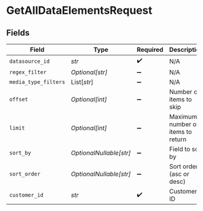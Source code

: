 # GetAllDataElementsRequest


## Fields

| Field                             | Type                              | Required                          | Description                       |
| --------------------------------- | --------------------------------- | --------------------------------- | --------------------------------- |
| `datasource_id`                   | *str*                             | :heavy_check_mark:                | N/A                               |
| `regex_filter`                    | *Optional[str]*                   | :heavy_minus_sign:                | N/A                               |
| `media_type_filters`              | List[*str*]                       | :heavy_minus_sign:                | N/A                               |
| `offset`                          | *Optional[int]*                   | :heavy_minus_sign:                | Number of items to skip           |
| `limit`                           | *Optional[int]*                   | :heavy_minus_sign:                | Maximum number of items to return |
| `sort_by`                         | *OptionalNullable[str]*           | :heavy_minus_sign:                | Field to sort by                  |
| `sort_order`                      | *OptionalNullable[str]*           | :heavy_minus_sign:                | Sort order (asc or desc)          |
| `customer_id`                     | *str*                             | :heavy_check_mark:                | Customer ID                       |